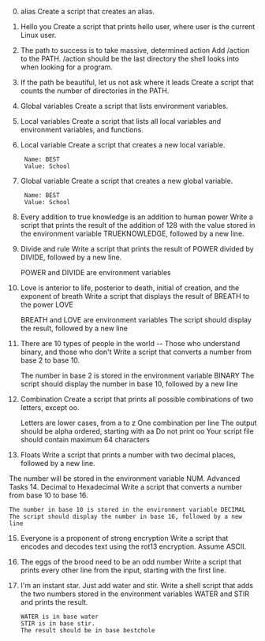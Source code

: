 0. alias
Create a script that creates an alias.
1. Hello you
Create a script that prints hello user, where user is the current Linux user.
2. The path to success is to take massive, determined action
Add /action to the PATH. /action should be the last directory the shell looks into when looking for a program.
3. If the path be beautiful, let us not ask where it leads
Create a script that counts the number of directories in the PATH.
4. Global variables
Create a script that lists environment variables.
5. Local variables
Create a script that lists all local variables and environment variables, and functions.
6. Local variable
Create a script that creates a new local variable.

        Name: BEST
        Value: School
7. Global variable
    Create a script that creates a new global variable.

        Name: BEST
        Value: School
8. Every addition to true knowledge is an addition to human power
Write a script that prints the result of the addition of 128 with the value stored in the environment variable TRUEKNOWLEDGE, followed by a new line.
9. Divide and rule
Write a script that prints the result of POWER divided by DIVIDE, followed by a new line.

    POWER and DIVIDE are environment variables
10. Love is anterior to life, posterior to death, initial of creation, and the exponent of breath
Write a script that displays the result of BREATH to the power LOVE

    BREATH and LOVE are environment variables
    The script should display the result, followed by a new line
11. There are 10 types of people in the world -- Those who understand binary, and those who don't
Write a script that converts a number from base 2 to base 10.

    The number in base 2 is stored in the environment variable BINARY
    The script should display the number in base 10, followed by a new line
12. Combination
Create a script that prints all possible combinations of two letters, except oo.

    Letters are lower cases, from a to z
    One combination per line
    The output should be alpha ordered, starting with aa
    Do not print oo
    Your script file should contain maximum 64 characters
13. Floats
Write a script that prints a number with two decimal places, followed by a new line.

The number will be stored in the environment variable NUM.
Advanced Tasks
14. Decimal to Hexadecimal
Write a script that converts a number from base 10 to base 16.

    The number in base 10 is stored in the environment variable DECIMAL
    The script should display the number in base 16, followed by a new line
15. Everyone is a proponent of strong encryption
Write a script that encodes and decodes text using the rot13 encryption. Assume ASCII.
16. The eggs of the brood need to be an odd number 
Write a script that prints every other line from the input, starting with the first line.
17. I'm an instant star. Just add water and stir. 
Write a shell script that adds the two numbers stored in the environment variables WATER and STIR and prints the result.

        WATER is in base water
        STIR is in base stir.
        The result should be in base bestchole
